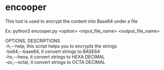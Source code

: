 # encooper
This tool is used to encrypt the content into Base64 under a file  

  Ex: python3 encooper.py &lt;option> &lt;input_file_name> &lt;output_file_name>      
  
OPTIONS,          DESCRIPTIONS     
-h,--help,        this script helps you to encrypts the strings     
-bs64,--base64,   it convert strings to BASE64     
-hx,--hexa,       it convert strings to HEXA DECIMAL     
-oc,--octal,      it convert strings to OCTA DECIMAL
